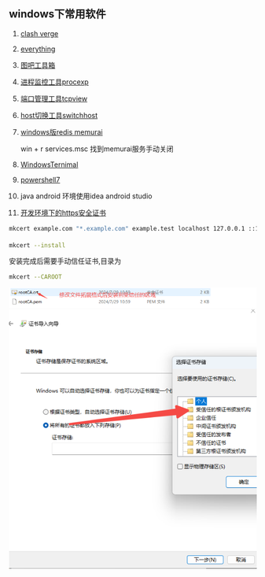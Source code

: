 ## windows下常用软件

1. [clash verge](https://clash-verge-rev.github.io/)
2. [everything](https://www.voidtools.com/zh-cn/downloads/)
3. [图吧工具箱](https://www.tbtool.cn/)
4. [进程监控工具procexp](https://learn.microsoft.com/en-us/sysinternals/downloads/process-explorer)
5. [端口管理工具tcpview](https://learn.microsoft.com/en-us/sysinternals/downloads/tcpview)
6. [host切换工具switchhost](https://switchhosts.vercel.app/zh)
7. [windows版redis memurai](https://www.memurai.com/get-memurai)
    
    win + r services.msc 找到memurai服务手动关闭
8. [WindowsTernimal](https://github.com/microsoft/terminal)
9. [powershell7](https://learn.microsoft.com/en-us/powershell/scripting/install/installing-powershell-on-windows?view=powershell-7.4&viewFallbackFrom=powershell-7&WT.mc_id=THOMASMAURER-blog-thmaure)
10. java android 环境使用idea android studio
11. [开发环境下的https安全证书](https://github.com/FiloSottile/mkcert)
```bash
mkcert example.com "*.example.com" example.test localhost 127.0.0.1 ::1

mkcert --install
```
安装完成后需要手动信任证书,目录为
```bash
mkcert --CAROOT
```
![alt text](image.png)
![alt text](image-1.png)